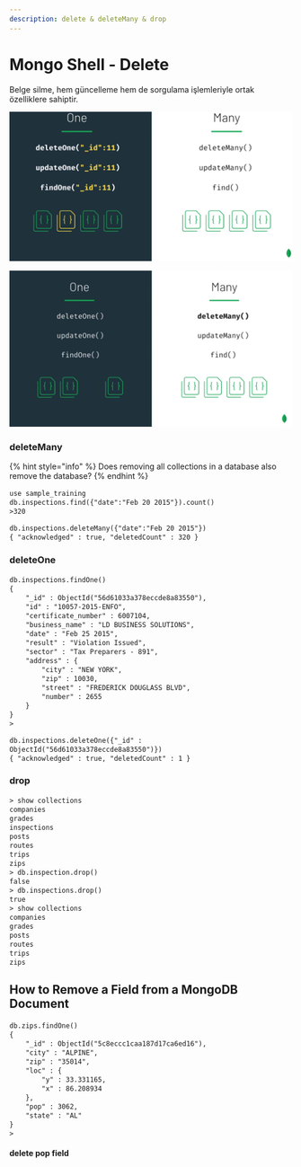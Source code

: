 ```yaml
---
description: delete & deleteMany & drop
---
```


# Mongo Shell - Delete

Belge silme, hem güncelleme hem de sorgulama işlemleriyle ortak özelliklere sahiptir.

![](.gitbook/assets/ekran-goeruentuesue-2021-06-17-17-04-09.png)

![](.gitbook/assets/delete.png)

### deleteMany

{% hint style="info" %}
Does removing all collections in a database also remove the database?
{% endhint %}

```text
use sample_training
db.inspections.find({"date":"Feb 20 2015"}).count()
>320
```

```text
db.inspections.deleteMany({"date":"Feb 20 2015"})
{ "acknowledged" : true, "deletedCount" : 320 }
```

### deleteOne

```text
db.inspections.findOne()
{
	"_id" : ObjectId("56d61033a378eccde8a83550"),
	"id" : "10057-2015-ENFO",
	"certificate_number" : 6007104,
	"business_name" : "LD BUSINESS SOLUTIONS",
	"date" : "Feb 25 2015",
	"result" : "Violation Issued",
	"sector" : "Tax Preparers - 891",
	"address" : {
		"city" : "NEW YORK",
		"zip" : 10030,
		"street" : "FREDERICK DOUGLASS BLVD",
		"number" : 2655
	}
}
> 
```

```text
db.inspections.deleteOne({"_id" : ObjectId("56d61033a378eccde8a83550")})
{ "acknowledged" : true, "deletedCount" : 1 }
```

### drop

```text
> show collections
companies
grades
inspections
posts
routes
trips
zips
> db.inspection.drop()
false
> db.inspections.drop()
true
> show collections
companies
grades
posts
routes
trips
zips
```

## How to Remove a Field from a MongoDB Document 

```text
db.zips.findOne()
{
	"_id" : ObjectId("5c8eccc1caa187d17ca6ed16"),
	"city" : "ALPINE",
	"zip" : "35014",
	"loc" : {
		"y" : 33.331165,
		"x" : 86.208934
	},
	"pop" : 3062,
	"state" : "AL"
}
> 
```

#### delete pop field

```text

```

